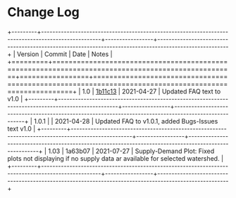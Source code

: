 # Change Log

+---------+---------------------------------------------------------------------------------------------------+-----------------+-------------------------------------------------------------------------------------------------------+
| Version | Commit                                                                                            | Date            | Notes                                                                                                 |
+=========+===================================================================================================+=================+=======================================================================================================+
| 1.0     | [1b11c13](https://github.com/jyeazell/dwr-wasdet/commit/1b11c13b7ba4e8510876484067f29947815991cc) | 2021-04-27      | Updated FAQ text to v1.0                                                                              |
+---------+---------------------------------------------------------------------------------------------------+-----------------+-------------------------------------------------------------------------------------------------------+
| 1.0.1   |                                                                                                   | 2021-04-28      | Updated FAQ to v1.0.1, added Bugs-Issues text v1.0                                                    |
+---------+---------------------------------------------------------------------------------------------------+-----------------+-------------------------------------------------------------------------------------------------------+
| 1.03    | 1a63b07                                                                                           | 2021-07-27      | Supply-Demand Plot: Fixed plots not displaying if no supply data ar available for selected watershed. |
+---------+---------------------------------------------------------------------------------------------------+-----------------+-------------------------------------------------------------------------------------------------------+
